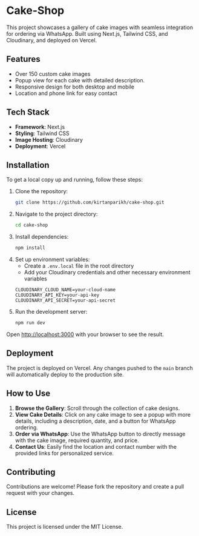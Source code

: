 # Cake-Shop

This project showcases a gallery of cake images with seamless integration for ordering via WhatsApp. Built using Next.js, Tailwind CSS, and Cloudinary, and deployed on Vercel.

## Features

- Over 150 custom cake images
- Popup view for each cake with detailed description.
- Responsive design for both desktop and mobile
- Location and phone link for easy contact

## Tech Stack

- **Framework**: Next.js
- **Styling**: Tailwind CSS
- **Image Hosting**: Cloudinary
- **Deployment**: Vercel

## Installation

To get a local copy up and running, follow these steps:

1. Clone the repository:
    ```bash
    git clone https://github.com/kirtanparikh/cake-shop.git
    ```
2. Navigate to the project directory:
    ```bash
    cd cake-shop
    ```
3. Install dependencies:
    ```bash
    npm install
    ```
4. Set up environment variables:
    - Create a `.env.local` file in the root directory
    - Add your Cloudinary credentials and other necessary environment variables
    ```env
    CLOUDINARY_CLOUD_NAME=your-cloud-name
    CLOUDINARY_API_KEY=your-api-key
    CLOUDINARY_API_SECRET=your-api-secret
    ```
5. Run the development server:
    ```bash
    npm run dev
    ```

Open [http://localhost:3000](http://localhost:3000) with your browser to see the result.

## Deployment

The project is deployed on Vercel. Any changes pushed to the `main` branch will automatically deploy to the production site.

## How to Use

1. **Browse the Gallery**: Scroll through the collection of cake designs.
2. **View Cake Details**: Click on any cake image to see a popup with more details, including a description, date, and a button for WhatsApp ordering.
3. **Order via WhatsApp**: Use the WhatsApp button to directly message with the cake image, required quantity, and price.
4. **Contact Us**: Easily find the location and contact number with the provided links for personalized service.

## Contributing

Contributions are welcome! Please fork the repository and create a pull request with your changes.

## License

This project is licensed under the MIT License.
